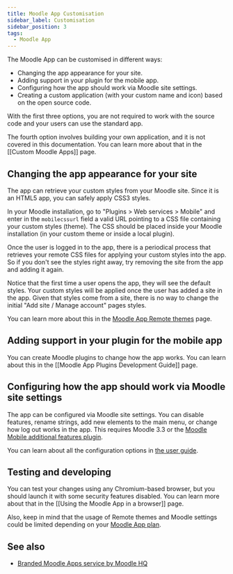 ```yaml
---
title: Moodle App Customisation
sidebar_label: Customisation
sidebar_position: 3
tags:
  - Moodle App
---
```


The Moodle App can be customised in different ways:

- Changing the app appearance for your site.
- Adding support in your plugin for the mobile app.
- Configuring how the app should work via Moodle site settings.
- Creating a custom application (with your custom name and icon) based on the open source code.

With the first three options, you are not required to work with the source code and your users can use the standard app.

The fourth option involves building your own application, and it is not covered in this documentation. You can learn more about that in the [[Custom Moodle Apps]] page.

## Changing the app appearance for your site

The app can retrieve your custom styles from your Moodle site. Since it is an HTML5 app, you can safely apply CSS3 styles.

In your Moodle installation, go to "Plugins > Web services > Mobile" and enter in the `mobilecssurl` field a valid URL pointing to a CSS file containing your custom styles (theme). The CSS should be placed inside your Moodle installation (in your custom theme or inside a local plugin).

Once the user is logged in to the app, there is a periodical process that retrieves your remote CSS files for applying your custom styles into the app. So if you don't see the styles right away, try removing the site from the app and adding it again.

Notice that the first time a user opens the app, they will see the default styles. Your custom styles will be applied once the user has added a site in the app. Given that styles come from a site, there is no way to change the initial "Add site / Manage account" pages styles.

You can learn more about this in the [Moodle App Remote themes](./remote-themes) page.

## Adding support in your plugin for the mobile app

You can create Moodle plugins to change how the app works. You can learn about this in the [[Moodle App Plugins Development Guide]] page.

## Configuring how the app should work via Moodle site settings

The app can be configured via Moodle site settings. You can disable features, rename strings, add new elements to the main menu, or change how log out works in the app. This requires Moodle 3.3 or the [Moodle Mobile additional features plugin](https://docs.moodle.org/en/Moodle_Mobile_additional_features).

You can learn about all the configuration options in [the user guide](https://docs.moodle.org/en/Moodle_app_guide_for_admins#Configuring_the_app_from_your_site).

## Testing and developing

You can test your changes using any Chromium-based browser, but you should launch it with some security features disabled. You can learn more about that in the [[Using the Moodle App in a browser]] page.

Also, keep in mind that the usage of Remote themes and Moodle settings could be limited depending on your [Moodle App plan](https://apps.moodle.com).

## See also

- [Branded Moodle Apps service by Moodle HQ](https://moodle.com/branded-app/)
